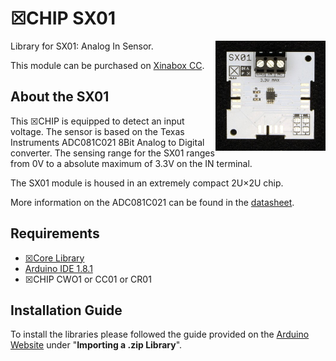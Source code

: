 # ☒CHIP SX01
<img src="extras/SX01 V0.5.0.JPG" width="35%" height="auto" align="right">
Library for SX01: Analog In Sensor.

This module can be purchased on [Xinabox CC](https://xinabox.cc/SX01/).

## About the SX01
This ☒CHIP is equipped to detect an input voltage. The sensor is based on the Texas Instruments ADC081C021 8Bit Analog to Digital converter. The sensing range for the SX01 ranges from 0V to a absolute maximum of 3.3V on the IN terminal. 

The SX01 module is housed in an extremely compact 2U×2U chip. 

More information on the ADC081C021 can be found in the [datasheet](http://www.ti.com/lit/ds/symlink/adc081c021.pdf).

## Requirements
  - [☒Core Library](https://github.com/xinabox/xCore)
  - [Arduino IDE 1.8.1](https://www.arduino.cc/en/main/software)
  - ☒CHIP CWO1 or CC01 or CR01
  
## Installation Guide
To install the libraries please followed the guide provided on the [Arduino Website](https://www.arduino.cc/en/Guide/Libraries) under "**Importing a .zip Library**".
